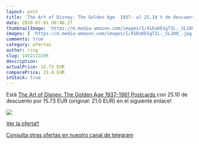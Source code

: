 ```yaml
---
layout: post
title: 'The Art of Disney: The Golden Age  1937- al 25.10 % de descuento'
date: 2020-07-01 08:46:27
thumbnailImage: 'https://m.media-amazon.com/images/I/41DuKESgT2L._SL200_.jpg'
images: [ 'https://m.media-amazon.com/images/I/41DuKESgT2L._SL200_.jpg' ]
comments: true
category: ofertas
author: ring
slug: 1452122296
description:
actualPrice: 15.73 EUR
comparePrice: 21.0 EUR
inStock: true
---
```


Está [The Art of Disney: The Golden Age  1937-1961   Postcards ](https://www.amazon.com/dp/1452122296/?tag=redken08-20) con 25.10 de descuento por 15.73 EUR (original: 21.0 EUR) en el siguiente enlace!

[![](https://m.media-amazon.com/images/I/41DuKESgT2L._SL200_.jpg)](https://www.amazon.com/dp/1452122296/?tag=redken08-20)

[Ver la oferta!!](https://www.amazon.com/dp/1452122296/?tag=redken08-20)

[Consulta otras ofertas en nuestro canal de telegram](https://t.me/s/ofertas25)

